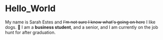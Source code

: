 # Hello_World
My name is Sarah Estes and ~~I'm not sure I know what's going on here~~ I like dogs. :dog: I am a **business student**, and a senior, and I am currently on the job hunt for after graduation. 

